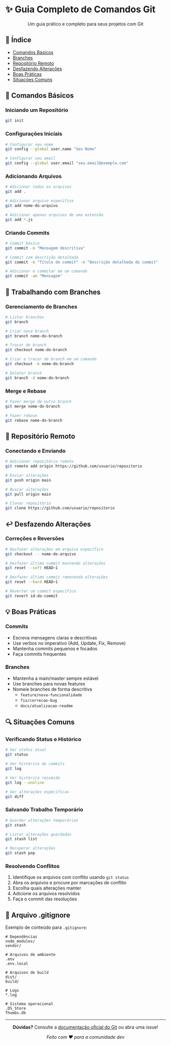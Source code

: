 # ✨ Guia Completo de Comandos Git

<div align="center">
Um guia prático e completo para seus projetos com Git
</div>

## 📌 Índice
- [Comandos Básicos](#-comandos-básicos)
- [Branches](#-trabalhando-com-branches)
- [Repositório Remoto](#-repositório-remoto)
- [Desfazendo Alterações](#-desfazendo-alterações)
- [Boas Práticas](#-boas-práticas)
- [Situações Comuns](#-situações-comuns)

## 🌸 Comandos Básicos

### Iniciando um Repositório
```bash
git init
```

### Configurações Iniciais
```bash
# Configurar seu nome
git config --global user.name "Seu Nome"

# Configurar seu email
git config --global user.email "seu.email@exemplo.com"
```

### Adicionando Arquivos
```bash
# Adicionar todos os arquivos
git add .

# Adicionar arquivo específico
git add nome-do-arquivo

# Adicionar apenas arquivos de uma extensão
git add *.js
```

### Criando Commits
```bash
# Commit básico
git commit -m "Mensagem descritiva"

# Commit com descrição detalhada
git commit -m "Título do commit" -m "Descrição detalhada do commit"

# Adicionar e commitar em um comando
git commit -am "Mensagem"
```

## 🌿 Trabalhando com Branches

### Gerenciamento de Branches
```bash
# Listar branches
git branch

# Criar novo branch
git branch nome-do-branch

# Trocar de branch
git checkout nome-do-branch

# Criar e trocar de branch em um comando
git checkout -b nome-do-branch

# Deletar branch
git branch -d nome-do-branch
```

### Merge e Rebase
```bash
# Fazer merge de outro branch
git merge nome-do-branch

# Fazer rebase
git rebase nome-do-branch
```

## 🚀 Repositório Remoto

### Conectando e Enviando
```bash
# Adicionar repositório remoto
git remote add origin https://github.com/usuario/repositorio

# Enviar alterações
git push origin main

# Buscar alterações
git pull origin main

# Clonar repositório
git clone https://github.com/usuario/repositorio
```

## ↩️ Desfazendo Alterações

### Correções e Reversões
```bash
# Desfazer alterações em arquivo específico
git checkout -- nome-do-arquivo

# Desfazer último commit mantendo alterações
git reset --soft HEAD~1

# Desfazer último commit removendo alterações
git reset --hard HEAD~1

# Reverter um commit específico
git revert id-do-commit
```

## 💡 Boas Práticas

### Commits
- Escreva mensagens claras e descritivas
- Use verbos no imperativo (Add, Update, Fix, Remove)
- Mantenha commits pequenos e focados
- Faça commits frequentes

### Branches
- Mantenha a main/master sempre estável
- Use branches para novas features
- Nomeie branches de forma descritiva
  - `feature/nova-funcionalidade`
  - `fix/correcao-bug`
  - `docs/atualizacao-readme`

## 🔍 Situações Comuns

### Verificando Status e Histórico
```bash
# Ver status atual
git status

# Ver histórico de commits
git log

# Ver histórico resumido
git log --oneline

# Ver alterações específicas
git diff
```

### Salvando Trabalho Temporário
```bash
# Guardar alterações temporárias
git stash

# Listar alterações guardadas
git stash list

# Recuperar alterações
git stash pop
```

### Resolvendo Conflitos
1. Identifique os arquivos com conflito usando `git status`
2. Abra os arquivos e procure por marcações de conflito
3. Escolha quais alterações manter
4. Adicione os arquivos resolvidos
5. Faça o commit das resoluções

## 📝 Arquivo .gitignore

Exemplo de conteúdo para `.gitignore`:
```plaintext
# Dependências
node_modules/
vendor/

# Arquivos de ambiente
.env
.env.local

# Arquivos de build
dist/
build/

# Logs
*.log

# Sistema operacional
.DS_Store
Thumbs.db
```

---

<div align="center">

**Dúvidas?**
Consulte a [documentação oficial do Git](https://git-scm.com/doc) ou abra uma issue!

*Feito com ♥️ para a comunidade dev*

</div>
